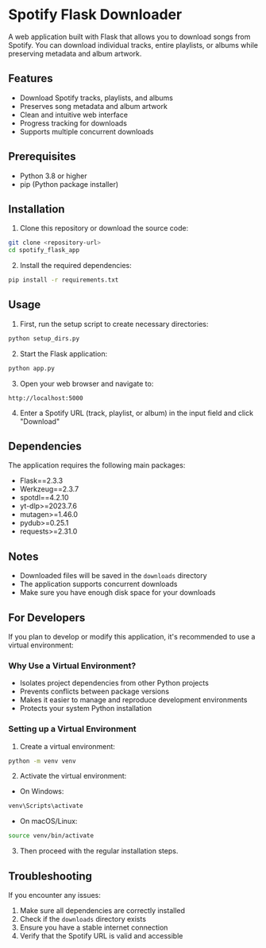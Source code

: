 # Spotify Flask Downloader

A web application built with Flask that allows you to download songs from Spotify. You can download individual tracks, entire playlists, or albums while preserving metadata and album artwork.

## Features

- Download Spotify tracks, playlists, and albums
- Preserves song metadata and album artwork
- Clean and intuitive web interface
- Progress tracking for downloads
- Supports multiple concurrent downloads

## Prerequisites

- Python 3.8 or higher
- pip (Python package installer)

## Installation

1. Clone this repository or download the source code:
```bash
git clone <repository-url>
cd spotify_flask_app
```

2. Install the required dependencies:
```bash
pip install -r requirements.txt
```

## Usage

1. First, run the setup script to create necessary directories:
```bash
python setup_dirs.py
```

2. Start the Flask application:
```bash
python app.py
```

3. Open your web browser and navigate to:
```
http://localhost:5000
```

4. Enter a Spotify URL (track, playlist, or album) in the input field and click "Download"

## Dependencies

The application requires the following main packages:
- Flask==2.3.3
- Werkzeug==2.3.7
- spotdl==4.2.10
- yt-dlp>=2023.7.6
- mutagen>=1.46.0
- pydub>=0.25.1
- requests>=2.31.0

## Notes

- Downloaded files will be saved in the `downloads` directory
- The application supports concurrent downloads
- Make sure you have enough disk space for your downloads

## For Developers

If you plan to develop or modify this application, it's recommended to use a virtual environment:

### Why Use a Virtual Environment?
- Isolates project dependencies from other Python projects
- Prevents conflicts between package versions
- Makes it easier to manage and reproduce development environments
- Protects your system Python installation

### Setting up a Virtual Environment

1. Create a virtual environment:
```bash
python -m venv venv
```

2. Activate the virtual environment:
- On Windows:
```bash
venv\Scripts\activate
```
- On macOS/Linux:
```bash
source venv/bin/activate
```

3. Then proceed with the regular installation steps.

## Troubleshooting

If you encounter any issues:
1. Make sure all dependencies are correctly installed
2. Check if the `downloads` directory exists
3. Ensure you have a stable internet connection
4. Verify that the Spotify URL is valid and accessible
